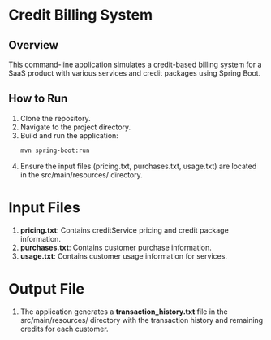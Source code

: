# Credit Billing System

## Overview
This command-line application simulates a credit-based billing system for a SaaS product with various services and credit packages using Spring Boot.

## How to Run
1. Clone the repository.
2. Navigate to the project directory.
3. Build and run the application:
   ```bash
   mvn spring-boot:run

3. Ensure the input files (pricing.txt, purchases.txt, usage.txt) are located in the src/main/resources/ directory.
# Input Files
1. **pricing.txt**: Contains creditService pricing and credit package information.
2. **purchases.txt**: Contains customer purchase information.
3. **usage.txt**: Contains customer usage information for services.
# Output File
1. The application generates a **transaction_history.txt** file in the src/main/resources/ directory with the transaction history and remaining credits for each customer.